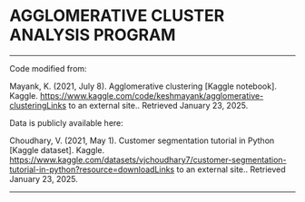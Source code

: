 # AGGLOMERATIVE CLUSTER ANALYSIS PROGRAM
<hr>
Code modified from:

Mayank, K. (2021, July 8). Agglomerative clustering [Kaggle notebook]. Kaggle. https://www.kaggle.com/code/keshmayank/agglomerative-clusteringLinks to an external site.. Retrieved January 23, 2025.

Data is publicly available here:

Choudhary, V. (2021, May 1). Customer segmentation tutorial in Python [Kaggle dataset]. Kaggle. https://www.kaggle.com/datasets/vjchoudhary7/customer-segmentation-tutorial-in-python?resource=downloadLinks to an external site.. Retrieved January 23, 2025.
<hr>
